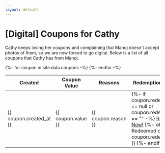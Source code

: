 ```yaml
---
layout: default
---
```


# [Digital] Coupons for Cathy

Cathy keeps losing her coupons and complaining that Manoj doesn't accept photos
of them, so we are now forced to go digital. Below is a list of all coupons that
Cathy has from Manoj.


<table>
  <thead>
    <tr>
      <th>Created</th>
      <th>Coupon Value</th>
      <th>Reasons</th>
      <th>Redemption Status</th>
    </tr>
  </thead>
  <tbody>
{%- for coupon in site.data.coupons -%}
    <tr>
      <td>{{ coupon.created_at }}</td>
      <td>{{ coupon.value }}</td>
      <td>{{ coupon.reason }}</td>
      <td>
        {%- if coupon.redeemed_at == null or coupon.redeemed_at == "" -%}
        <a class="redeem" href="https://github.com/mdayaram/couponsforcathy.com/issues/new?title=Redeeming {{ coupon.value }}">Redeem Now!</a>
        {%- else -%}
        Redeemed on {{ coupon.redeemed_at }}
        {%- endif -%}
      </td>
    </tr>
{%- endfor -%}
  </tbody>
</table>
